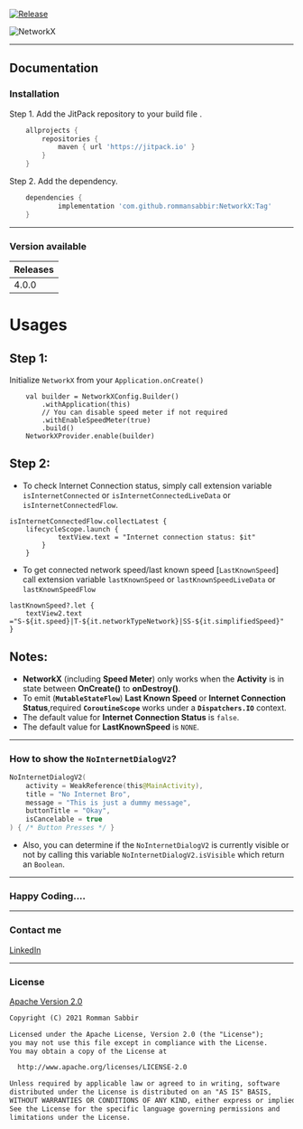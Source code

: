 [![Release](https://jitpack.io/v/jitpack/android-example.svg)](https://jitpack.io/#rommansabbir/NetworkX)

![NetworkX](https://user-images.githubusercontent.com/25950083/185731068-480fd969-f18d-439c-938a-6285a50c2be2.png)

---

## Documentation

### Installation

Step 1. Add the JitPack repository to your build file .

```gradle
    allprojects {
        repositories {
            maven { url 'https://jitpack.io' }
        }
    }
```

Step 2. Add the dependency.

```gradle
    dependencies {
            implementation 'com.github.rommansabbir:NetworkX:Tag'
    }
```

---

### Version available

| Releases
| ------------- |
| 4.0.0         |


# Usages

## Step 1:
Initialize `NetworkX` from your `Application.onCreate()`
````
    val builder = NetworkXConfig.Builder()
        .withApplication(this)
        // You can disable speed meter if not required
        .withEnableSpeedMeter(true)
        .build()
    NetworkXProvider.enable(builder)
````

## Step 2:
- To check Internet Connection status, simply call extension variable
`isInternetConnected` or `isInternetConnectedLiveData` or `isInternetConnectedFlow`.
````
isInternetConnectedFlow.collectLatest {
    lifecycleScope.launch {
            textView.text = "Internet connection status: $it"
        }
    }
````

- To get connected network speed/last known speed [`LastKnownSpeed`] call extension variable
`lastKnownSpeed` or `lastKnownSpeedLiveData` or `lastKnownSpeedFlow`

````
lastKnownSpeed?.let {
    textView2.text ="S-${it.speed}|T-${it.networkTypeNetwork}|SS-${it.simplifiedSpeed}"
}
````

 ## Notes:
 - **NetworkX** (including **Speed Meter**) only works when the **Activity** is in state between **OnCreate()**  to **onDestroy()**.
 - To emit (**`MutableStateFlow`**) **Last Known Speed** or **Internet Connection Status**,required **`CoroutineScope`** works under a **`Dispatchers.IO`** context.
 - The default value for **Internet Connection Status** is `false`.
 - The default value for **LastKnownSpeed** is `NONE`.

---

### How to show the **`NoInternetDialogV2`**?

```kotlin
NoInternetDialogV2(
    activity = WeakReference(this@MainActivity),
    title = "No Internet Bro",
    message = "This is just a dummy message",
    buttonTitle = "Okay",
    isCancelable = true
) { /* Button Presses */ }
```

* Also, you can determine if the `NoInternetDialogV2` is currently visible or not by calling this variable `NoInternetDialogV2.isVisible` which return an `Boolean`.

---

### Happy Coding....

---

### Contact me

[LinkedIn](https://www.linkedin.com/in/rommansabbir/)

---

### License

[Apache Version 2.0](http://www.apache.org/licenses/LICENSE-2.0.html)

````html
Copyright (C) 2021 Romman Sabbir

Licensed under the Apache License, Version 2.0 (the "License");
you may not use this file except in compliance with the License.
You may obtain a copy of the License at

  http://www.apache.org/licenses/LICENSE-2.0

Unless required by applicable law or agreed to in writing, software
distributed under the License is distributed on an "AS IS" BASIS,
WITHOUT WARRANTIES OR CONDITIONS OF ANY KIND, either express or implied.
See the License for the specific language governing permissions and
limitations under the License.
````
